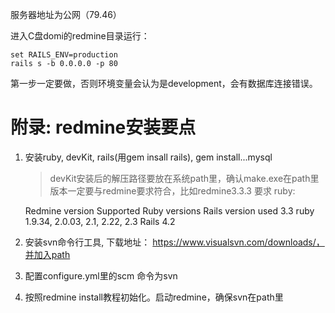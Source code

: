 服务器地址为公网（79.46）

进入C盘domi的redmine目录运行：

```
set RAILS_ENV=production
rails s -b 0.0.0.0 -p 80
```

第一步一定要做，否则环境变量会认为是development，会有数据库连接错误。



# 附录: redmine安装要点

1. 安装ruby, devKit, rails(用gem insall rails), gem install...mysql
   > devKit安装后的解压路径要放在系统path里，确认make.exe在path里
   > 版本一定要与redmine要求符合，比如redmine3.3.3 要求 ruby:
   
   Redmine version	Supported Ruby versions	Rails version used
3.3	ruby 1.9.34, 2.0.03, 2.1, 2.22, 2.3	Rails 4.2
   
2. 安装svn命令行工具, 下载地址： https://www.visualsvn.com/downloads/，并加入path
3. 配置configure.yml里的scm 命令为svn
4. 按照redmine install教程初始化。启动redmine，确保svn在path里



